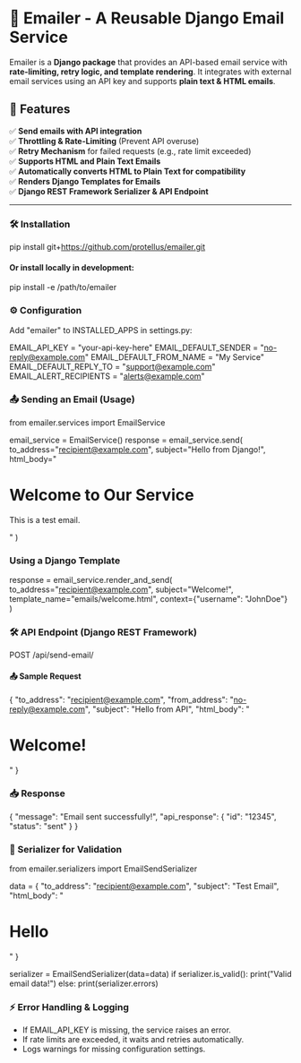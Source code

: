 # 📧 Emailer - A Reusable Django Email Service

Emailer is a **Django package** that provides an API-based email service with **rate-limiting, retry logic, and template rendering**. It integrates with external email services using an API key and supports **plain text & HTML emails**.

## 🚀 Features
✅ **Send emails with API integration**  
✅ **Throttling & Rate-Limiting** (Prevent API overuse)  
✅ **Retry Mechanism** for failed requests (e.g., rate limit exceeded)  
✅ **Supports HTML and Plain Text Emails**  
✅ **Automatically converts HTML to Plain Text for compatibility**  
✅ **Renders Django Templates for Emails**  
✅ **Django REST Framework Serializer & API Endpoint**  

---

### 🛠️ Installation

pip install git+https://github.com/protellus/emailer.git

#### Or install locally in development:

pip install -e /path/to/emailer

### ⚙️ Configuration

Add "emailer" to INSTALLED_APPS in settings.py:

EMAIL_API_KEY = "your-api-key-here"
EMAIL_DEFAULT_SENDER = "no-reply@example.com"
EMAIL_DEFAULT_FROM_NAME = "My Service"
EMAIL_DEFAULT_REPLY_TO = "support@example.com"
EMAIL_ALERT_RECIPIENTS = "alerts@example.com"

### 📤 Sending an Email (Usage)

from emailer.services import EmailService

email_service = EmailService()
response = email_service.send(
    to_address="recipient@example.com",
    subject="Hello from Django!",
    html_body="<h1>Welcome to Our Service</h1><p>This is a test email.</p>"
)

### Using a Django Template

response = email_service.render_and_send(
    to_address="recipient@example.com",
    subject="Welcome!",
    template_name="emails/welcome.html",
    context={"username": "JohnDoe"}
)

### 🛠️ API Endpoint (Django REST Framework)

POST /api/send-email/

#### 📤 Sample Request

{
    "to_address": "recipient@example.com",
    "from_address": "no-reply@example.com",
    "subject": "Hello from API",
    "html_body": "<h1>Welcome!</h1>"
}

### 📥 Response

{
    "message": "Email sent successfully!",
    "api_response": { "id": "12345", "status": "sent" }
}

### 📝 Serializer for Validation

from emailer.serializers import EmailSendSerializer

data = {
    "to_address": "recipient@example.com",
    "subject": "Test Email",
    "html_body": "<h1>Hello</h1>"
}

serializer = EmailSendSerializer(data=data)
if serializer.is_valid():
    print("Valid email data!")
else:
    print(serializer.errors)

### ⚡ Error Handling & Logging

- If EMAIL_API_KEY is missing, the service raises an error.
- If rate limits are exceeded, it waits and retries automatically.
- Logs warnings for missing configuration settings.